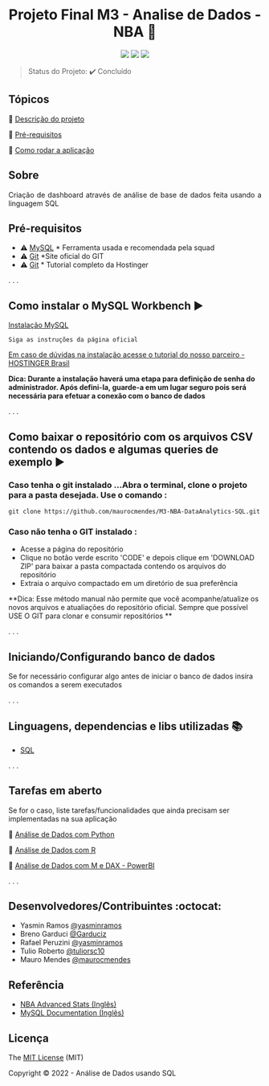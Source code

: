 
<h1 align="center"> Projeto Final M3 - Analise de Dados - NBA 🏀 </h1>


<p align="center">
  <img src="https://img.shields.io/badge/MySQL-00000F?style=for-the-badge&logo=mysql&logoColor=white"/>
   
  <img src="http://img.shields.io/static/v1?label=License&message=MIT&color=green&style=for-the-badge"/>
  <img src="http://img.shields.io/static/v1?label=STATUS&message=CONCLUIDO&color=GREEN&style=for-the-badge"/>
</p>

> Status do Projeto: :heavy_check_mark: Concluído

## Tópicos 

:small_blue_diamond: [Descrição do projeto](#sobre)

:small_blue_diamond: [Pré-requisitos](#pré-requisitos)

:small_blue_diamond: [Como rodar a aplicação](#como-rodar-a-aplicação-arrow_forward)

## Sobre

<p align="justify">
Criação de dashboard através de análise de base de dados feita usando a 
linguagem SQL 
</p>


## Pré-requisitos

- :warning: [MySQL](https://dev.mysql.com/downloads/workbench/) * Ferramenta usada e recomendada pela squad
- :warning: [Git](https://git-scm.com/book/pt-br/v2/Come%C3%A7ando-Instalando-o-Git) *Site oficial do GIT
- :warning: [Git](https://www.hostinger.com.br/tutoriais/tutorial-do-git-basics-introducao) * Tutorial completo da Hostinger

.
.
.


## Como instalar o MySQL Workbench :arrow_forward:

[Instalação MySQL](https://dev.mysql.com/downloads/workbench/)

```
Siga as instruções da página oficial

```
[Em caso de dúvidas na instalação acesse o tutorial do nosso parceiro - HOSTINGER Brasil ](https://youtu.be/zpssr3u1EO8) 

**Dica: Durante a instalação haverá uma etapa para definição de senha do administrador. Após defini-la, guarde-a em um lugar seguro pois será necessária para efetuar a conexão com o banco de dados**


.
.
.


## Como baixar o repositório com os arquivos CSV contendo os dados e algumas queries de exemplo :arrow_forward:

### Caso tenha o git instalado ...Abra o terminal, clone o projeto para a pasta desejada. Use o comando : 

```
git clone https://github.com/maurocmendes/M3-NBA-DataAnalytics-SQL.git
```

### Caso não tenha o GIT instalado :
- Acesse a página do repositório[](https://github.com/maurocmendes/M3-NBA-DataAnalytics-SQL) 
- Clique no botão verde escrito 'CODE' e depois clique em 'DOWNLOAD ZIP' para baixar a pasta compactada contendo os arquivos do repositório
- Extraia o arquivo compactado em um diretório de sua preferência

**Dica: Esse método manual não permite que você acompanhe/atualize os novos arquivos e atualiações do repositório oficial. Sempre que possível USE O GIT para clonar e consumir repositórios **


.
.
.


## Iniciando/Configurando banco de dados

Se for necessário configurar algo antes de iniciar o banco de dados insira os comandos a serem executados 


.
.
.

## Linguagens, dependencias e libs utilizadas :books:

- [SQL](https://www.devmedia.com.br/guia/guia-completo-de-sql/38314)


.
.
.

## Tarefas em aberto

Se for o caso, liste tarefas/funcionalidades que ainda precisam ser implementadas na sua aplicação

:memo: [Análise de Dados com Python](https://github.com/maurocmendes/M3-NBA-DataAnalytics-PYTHON)

:memo: [Análise de Dados com R](https://github.com/maurocmendes/M3-NBA-DataAnalytics-R)

:memo: [Análise de Dados com M e DAX - PowerBI](https://github.com/maurocmendes/M3-NBA-DataAnalytics-POWERBI)

.
.
.

## Desenvolvedores/Contribuintes :octocat:

- Yasmin Ramos [@yasminramos](https://www.github.com/yasminramos)
- Breno Garduci [@Garduciz](https://www.github.com/Garduciz)
- Rafael Peruzini [@yasminramos](https://www.github.com/yasminramos)
- Tulio Roberto [@tuliorsc10](https://www.github.com/tuliorsc10)
- Mauro Mendes [@maurocmendes](https://www.github.com/maurocmendes)


## Referência

 - [NBA Advanced Stats (Inglês) ](https://www.nba.com/stats/)
 - [MySQL Documentation (Inglês)](https://dev.mysql.com/doc/)


## Licença 

The [MIT License]() (MIT)

Copyright :copyright: 2022 - Análise de Dados usando SQL

